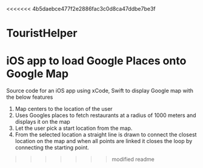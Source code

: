 <<<<<<< 4b5daebce477f2e2886fac3c0d8ca47ddbe7be3f
# TouristHelper
iOS app to load Google Places onto Google Map
=======
Source code for an iOS app using xCode, Swift to display Google map with the below features

1. Map centers to the location of the user
2. Uses Googles places to fetch restaurants at a radius of 1000 meters and displays it on the map
3. Let the user pick a start location from the map. 
4. From the selected location a straight line is drawn to connect the closest location on the map and when all points are linked it closes the loop by connecting the starting point.
  
>>>>>>> modified readme
